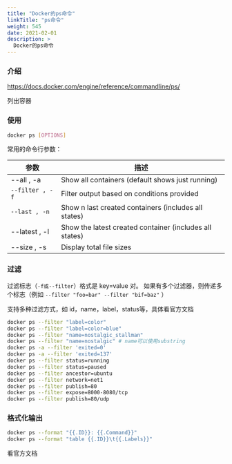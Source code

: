 ```yaml
---
title: "Docker的ps命令"
linkTitle: "ps命令"
weight: 545
date: 2021-02-01
description: >
  Docker的ps命令
---
```



### 介绍

https://docs.docker.com/engine/reference/commandline/ps/

列出容器

### 使用

```bash
docker ps [OPTIONS]
```

常用的命令行参数：

| 参数            | 描述                                                    |
| --------------- | ------------------------------------------------------- |
| --all , -a      | Show all containers (default shows just running)        |
| `--filter , -f` | Filter output based on conditions provided              |
| `--last , -n`   | Show n last created containers (includes all states)    |
| --latest , -l   | Show the latest created container (includes all states) |
| --size , -s     | Display total file sizes                                |

### 过滤

过滤标志（`-f或--filter`）格式是 key=value 对。 如果有多个过滤器，则传递多个标志（例如 `--filter "foo=bar" --filter "bif=baz"` ）

支持多种过滤方式，如 id，name，label，status等，具体看官方文档

```bash
docker ps --filter "label=color"
docker ps --filter "label=color=blue"
docker ps --filter "name=nostalgic_stallman"
docker ps --filter "name=nostalgic" # name可以使用substring
docker ps -a --filter 'exited=0'
docker ps -a --filter 'exited=137'
docker ps --filter status=running
docker ps --filter status=paused
docker ps --filter ancestor=ubuntu
docker ps --filter network=net1
docker ps --filter publish=80
docker ps --filter expose=8000-8080/tcp
docker ps --filter publish=80/udp
```



### 格式化输出

```bash
docker ps --format "{{.ID}}: {{.Command}}"
docker ps --format "table {{.ID}}\t{{.Labels}}"
```



看官方文档






